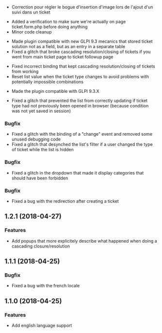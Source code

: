 <a name="2.0.4"></a>

- Correction pour régler le bogue d'insertion d'image lors de l'ajout d'un suivi dans un ticket

<a name="2.0.3"></a>

- Added a verification to make sure we're actually on page ticket.form.php before doing anything
- Minor code cleanup

<a name="2.0.2"></a>

- Made plugin compatible with new GLPI 9.3 mecanics that stored ticket solution not as a field, but as an entry in a separate table
- Fixed a glitch that broke cascading resolution/closing of tickets if you went from main ticket page to ticket followup page

<a name="2.0.1"></a>

- Fixed incorrect binding that kept cascading resolution/closing of tickets from working
- Reset list value when the ticket type changes to avoid problems with potentially impossible combinations 

<a name="2.0.0"></a>

- Made the plugin compatible with GLPI 9.3.X

<a name="1.2.7"></a>

- Fixed a glitch that prevented the list from correctly updating if ticket type had not previously been opened in browser (because condition was
  not yet saved in session)

<a name="1.2.6"></a>

### Bugfix

- Fixed a glitch with the binding of a "change" event and removed some unused debugging code
- Fixed a glitch that desynched the list's filter if a user changed the type of ticket while the list is hidden

<a name="1.2.5"></a>

### Bugfix

- Fixed a glitch in the dropdown that made it display categories that should have been forbidden

<a name="1.2.2"></a>

### Bugfix

- Fixed a bug with the redirection after creating a ticket

<a name="1.2.1"></a>

## 1.2.1 (2018-04-27)

### Features

- Add popups that more explicitely describe what happened when doing a cascading closure/resolution

<a name="1.1.1"></a>
## 1.1.1 (2018-04-25)

### Bugfix

- Fixed a bug with the french locale

<a name="1.1.0"></a>
## 1.1.0 (2018-04-25)

### Features

- Add english language support